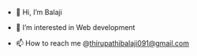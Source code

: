 - 👋 Hi, I’m Balaji
- 👀 I’m interested in Web development

- 📫 How to reach me @thirupathibalaji091@gmail.com


<!---
Balaji21022001/Balaji21022001 is a ✨ special ✨ repository because its `README.md` (this file) appears on your GitHub profile.
You can click the Preview link to take a look at your changes.
--->
